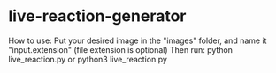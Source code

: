 # live-reaction-generator

How to use:
Put your desired image in the "images" folder, and name it "input.extension" (file extension is optional)
Then run:
  python live_reaction.py
 or
  python3 live_reaction.py

